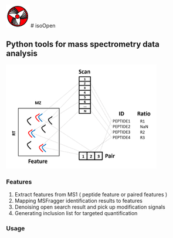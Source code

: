 <img src="docs/logo.png" alt="logo" style="zoom:15%;" />
# isoOpen


## Python tools for mass spectrometry data analysis

<img src="docs/demo.png" alt="demo" style="zoom:40%;" />

### Features

1. Extract features from MS1 ( peptide feature or paired features )
2. Mapping MSFragger identification results to features
3. Denoising open search result and pick up modification signals
4. Generating inclusion list for targeted quantification



###  Usage



